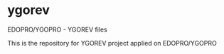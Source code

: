 # ygorev
EDOPRO/YGOPRO - YGOREV files

This is the repository for YGOREV project applied on EDOPRO/YGOPRO
